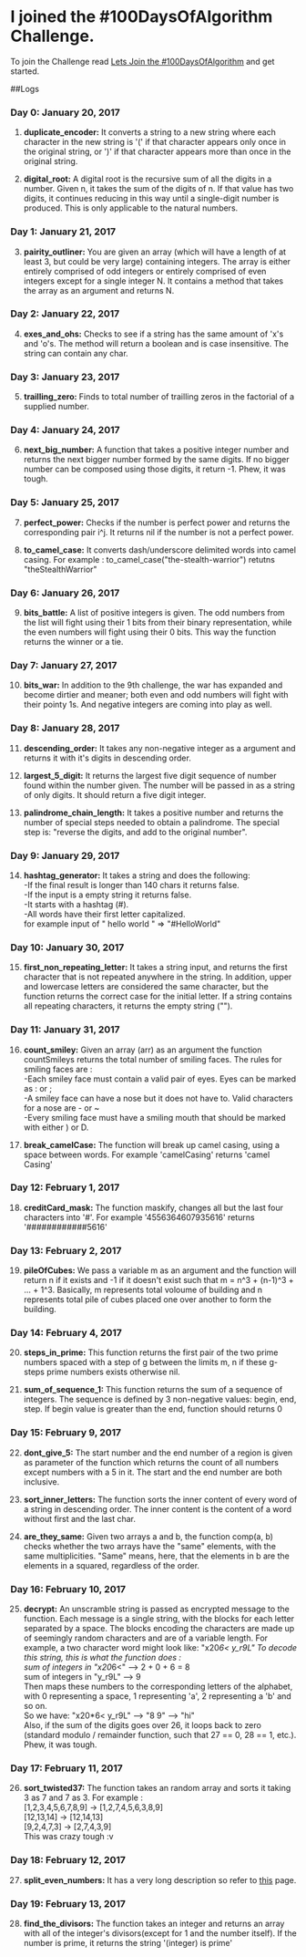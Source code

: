 # I joined the #100DaysOfAlgorithm Challenge.

To join the Challenge read [Lets Join the #100DaysOfAlgorithm](https://ishansubedi.herokuapp.com/blog/7) and get started.

##Logs

### Day 0: January 20, 2017
1) **duplicate_encoder:**  It converts a string to a new string where each character in the new string is '(' if that character appears only once in the original string, or ')' if that character appears more than once in the original string. 

2) **digital_root:** A digital root is the recursive sum of all the digits in a number. Given n, it takes the sum of the digits of n. If that value has two digits, it continues reducing in this way until a single-digit number is produced. This is only applicable to the natural numbers.

### Day 1: January 21, 2017

3) **pairity_outliner:**  You are given an array (which will have a length of at least 3, but could be very large) containing integers. The array is either entirely comprised of odd integers or entirely comprised of even integers except for a single integer N. It contains a method that takes the array as an argument and returns N.

### Day 2: January 22, 2017

4) **exes_and_ohs:**  Checks to see if a string has the same amount of 'x's and 'o's. The method will return a boolean and is case insensitive. The string can contain any char.

### Day 3: January 23, 2017

5) **trailling_zero:** Finds to total number of trailling zeros in the factorial of a supplied number. 

### Day 4: January 24, 2017

6) **next_big_number:** A function that takes a positive integer number and returns the next bigger number formed by the same digits. If no bigger number can be composed using those digits, it return -1. Phew, it was tough.

### Day 5: January 25, 2017

7) **perfect_power:** Checks if the number is perfect power and returns the corresponding pair i^j. It returns nil if the number is not a perfect power.

8) **to_camel_case:**  It converts dash/underscore delimited words into camel casing. For example : to_camel_case("the-stealth-warrior") retutns "theStealthWarrior"

### Day 6: January 26, 2017

9) **bits_battle:** A list of positive integers is given. The odd numbers from the list will fight using their 1 bits from their binary representation, while the even numbers will fight using their 0 bits. This way the function returns the winner or a tie.

### Day 7: January 27, 2017

10) **bits_war:** In addition to the 9th challenge, the war has expanded and become dirtier and meaner; both even and odd numbers will fight with their pointy 1s. And negative integers are coming into play as well. 

### Day 8: January 28, 2017

11) **descending_order:** It takes any non-negative integer as a argument and returns it with it's digits in descending order.

12) **largest_5_digit:** It returns the largest five digit sequence of number found within the number given. The number will be passed in as a string of only digits. It should return a five digit integer. 

13) **palindrome_chain_length:** It takes a positive number and returns the number of special steps needed to obtain a palindrome. The special step is: "reverse the digits, and add to the original number".

### Day 9: January 29, 2017

14) **hashtag_generator:** It takes a string and does the following:  
-If the final result is longer than 140 chars it returns false.  
-If the input is a empty string it returns false.  
-It starts with a hashtag (#).  
-All words have their first letter capitalized.  
for example input of " hello world " => "#HelloWorld"  

### Day 10: January 30, 2017

15) **first_non_repeating_letter:** It takes a string input, and returns the first character that is not repeated anywhere in the string. In addition, upper and lowercase letters are considered the same character, but the function returns the correct case for the initial letter. If a string contains all repeating characters, it returns the empty string ("").

### Day 11: January 31, 2017

16) **count_smiley:** Given an array (arr) as an argument the function countSmileys returns the total number of smiling faces. The rules for smiling faces are :  
-Each smiley face must contain a valid pair of eyes. Eyes can be marked as : or ;  
-A smiley face can have a nose but it does not have to. Valid characters for a nose are - or ~  
-Every smiling face must have a smiling mouth that should be marked with either ) or D. 

17) **break_camelCase:** The function will break up camel casing, using a space between words. For example 'camelCasing' returns 'camel Casing'

### Day 12: February 1, 2017

18) **creditCard_mask:** The function maskify, changes all but the last four characters into '#'. For example '4556364607935616' returns '############5616'

### Day 13: February 2, 2017

19) **pileOfCubes:** We pass a variable m as an argument and the function will return n if it exists and -1 if it doesn't exist such that m = n^3 + (n-1)^3 + ... + 1^3. Basically, m represents total voloume of building and n represents total pile of cubes placed one over another to form the building.

### Day 14: February 4, 2017

20) **steps_in_prime:** This function returns the first pair of the two prime numbers spaced with a step of g between the limits m, n if these g-steps prime numbers exists otherwise nil.

21) **sum_of_sequence_1:** This function returns the sum of a sequence of integers. The sequence is defined by 3 non-negative values: begin, end, step. If begin value is greater than the end, function should returns 0

### Day 15: February 9, 2017

22) **dont_give_5:** The start number and the end number of a region is given as parameter of the function which returns the count of all numbers except numbers with a 5 in it. The start and the end number are both inclusive.

23) **sort_inner_letters:** The function sorts the inner content of every word of a string in descending order. The inner content is the content of a word without first and the last char.

24) **are_they_same:** Given two arrays a and b, the function comp(a, b) checks whether the two arrays have the "same" elements, with the same multiplicities. "Same" means, here, that the elements in b are the elements in a squared, regardless of the order.

### Day 16: February 10, 2017

25) **decrypt:** An unscramble string is passed as encrypted message to the function. Each message is a single string, with the blocks for each letter separated by a space. The blocks encoding the characters are made up of seemingly random characters and are of a variable length. For example, a two character word might look like: "x20*6< y_r9L"	To decode this string, this is what the function does :   
sum of integers in "x20*6<" --> 2 + 0 + 6 = 8  
sum of integers in "y_r9L" --> 9  
Then maps these numbers to the corresponding letters of the alphabet, with 0 representing a space, 1 representing 'a', 2 representing a 'b' and so on.  
So we have: "x20*6< y_r9L" --> "8 9" --> "hi"  
Also, if the sum of the digits goes over 26, it loops back to zero (standard modulo / remainder function, such that 27 == 0, 28 == 1, etc.).  
Phew, it was tough.

### Day 17: February 11, 2017

26) **sort_twisted37:** The function takes an random array and sorts it taking 3 as 7 and 7 as 3. For example :  
[1,2,3,4,5,6,7,8,9] -> [1,2,7,4,5,6,3,8,9]  
[12,13,14] -> [12,14,13]  
[9,2,4,7,3] -> [2,7,4,3,9]  
This was crazy tough :v

### Day 18: February 12, 2017

27) **split_even_numbers:** It has a very long description so refer to [this](https://www.codewars.com/kata/split-all-even-numbers-to-odd-ones-in-different-ways/train/ruby) page.

### Day 19: February 13, 2017

28) **find_the_divisors:** The function takes an integer and returns an array with all of the integer's divisors(except for 1 and the number itself). If the number is prime, it returns the string '(integer) is prime'

